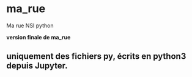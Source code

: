 # ma_rue
Ma rue NSI python


**version finale de ma_rue**
## uniquement des fichiers py, écrits en python3 depuis Jupyter.
